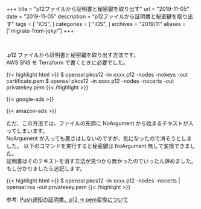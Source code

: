+++
title =  "p12ファイルから証明書と秘密鍵を取り出す"
url = "2019-11-05"
date = "2019-11-05"
description = "p12ファイルから証明書と秘密鍵を取り出す"
tags = [
    "iOS",
]
categories = [
    "iOS",
]
archives = "2019/11"
aliases = ["migrate-from-jekyl"]
+++

<br>

.p12 ファイルから証明書と秘密鍵を取り出す方法です。  
AWS SNS を Terraform で書くときに必要でした。  

{{< highlight html >}}
$ openssl pkcs12 -in xxxx.p12 -nodes -nokeys -out certificate.pem
$ openssl pkcs12 -in xxxx.p12 -nodes -nocerts -out privatekey.pem
{{< /highlight >}}


<!-- Google Ads -->
{{< google-ads >}}

<!-- Amazon Ads -->
{{< amazon-ads >}}


ただ、この方法では、ファイルの先頭に NoArgument から始まるテキストが入ってしまいます。  
NoArgument が入っても悪さはしないのですが、気になったので消そうとしました。
以下のコマンドを実行すると秘密鍵は NoArgument 無しで変換できました。  
証明書はそのテキストを消す方法が見つから無かったのでいったん諦めました。  
もし分かりましたら追記します。

{{< highlight html >}}
$ openssl pkcs12 -in xxxx.p12 -nodes -nocerts | openssl rsa -out privatekey.pem
{{< /highlight >}}


参考: [Push通知の証明書、p12 -> pem変換について](http://ryokwkm2.hatenadiary.jp/entry/2016/08/10/095840)
